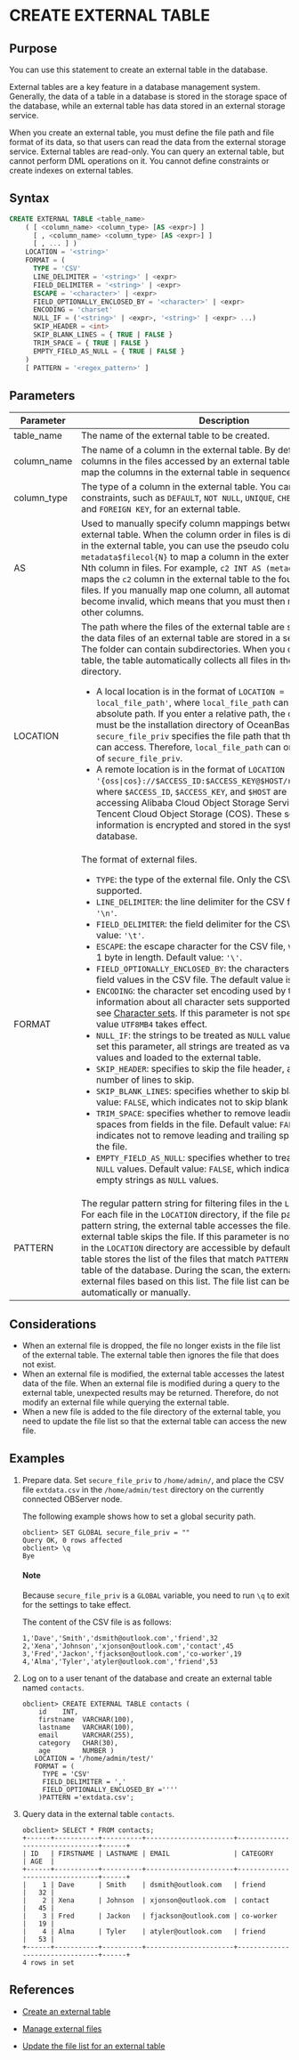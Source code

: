 # CREATE EXTERNAL TABLE

## Purpose

You can use this statement to create an external table in the database.

External tables are a key feature in a database management system. Generally, the data of a table in a database is stored in the storage space of the database, while an external table has data stored in an external storage service.

When you create an external table, you must define the file path and file format of its data, so that users can read the data from the external storage service. External tables are read-only. You can query an external table, but cannot perform DML operations on it. You cannot define constraints or create indexes on external tables.

## Syntax

```sql
CREATE EXTERNAL TABLE <table_name>
    ( [ <column_name> <column_type> [AS <expr>] ]
      [ , <column_name> <column_type> [AS <expr>] ]
      [ , ... ] )
    LOCATION = '<string>'
    FORMAT = (
      TYPE = 'CSV'
      LINE_DELIMITER = '<string>' | <expr>
      FIELD_DELIMITER = '<string>' | <expr>
      ESCAPE = '<character>' | <expr>
      FIELD_OPTIONALLY_ENCLOSED_BY = '<character>' | <expr>
      ENCODING = 'charset'
      NULL_IF = ('<string>' | <expr>, '<string>' | <expr> ...)
      SKIP_HEADER = <int>
      SKIP_BLANK_LINES = { TRUE | FALSE }
      TRIM_SPACE = { TRUE | FALSE }
      EMPTY_FIELD_AS_NULL = { TRUE | FALSE }
    )
    [ PATTERN = '<regex_pattern>' ]
```

## Parameters

| **Parameter** | **Description** |
|-----------------------------------|-----------------------------------|
| table_name | The name of the external table to be created.  |
| column_name | The name of a column in the external table. By default, the data columns in the files accessed by an external table automatically map the columns in the external table in sequence.  |
| column_type | The type of a column in the external table. You cannot define constraints, such as `DEFAULT`, `NOT NULL`, `UNIQUE`, `CHECK`, `PRIMARY KEY`, and `FOREIGN KEY`, for an external table.  |
| AS <expr> | Used to manually specify column mappings between files and the external table. When the column order in files is different from that in the external table, you can use the pseudo column `metadata$filecol{N}` to map a column in the external table to the Nth column in files. For example, `c2 INT AS (metadata$filecol4)` maps the `c2` column in the external table to the fourth column in files. If you manually map one column, all automatic mappings become invalid, which means that you must then manually map all other columns.  |
| LOCATION | The path where the files of the external table are stored. Generally, the data files of an external table are stored in a separate directory. The folder can contain subdirectories. When you create an external table, the table automatically collects all files in the specified directory. <ul><li> A local location is in the format of `LOCATION = '[file://] local_file_path'`, where `local_file_path` can be a relative or absolute path. If you enter a relative path, the current directory must be the installation directory of OceanBase Database. `secure_file_priv` specifies the file path that the OBServer node can access. Therefore, `local_file_path` can only be a subpath of `secure_file_priv`. </li><li> A remote location is in the format of `LOCATION = '{oss\|cos}://$ACCESS_ID:$ACCESS_KEY@$HOST/remote_file_path'`, where `$ACCESS_ID`, `$ACCESS_KEY`, and `$HOST` are required for accessing Alibaba Cloud Object Storage Service (OSS) or Tencent Cloud Object Storage (COS). These sensitive access information is encrypted and stored in the system table of the database. </li></ul> |
| FORMAT | The format of external files. <ul><li>`TYPE`: the type of the external file. Only the CSV type is supported. </li><li>`LINE_DELIMITER`: the line delimiter for the CSV file. Default value: `'\n'`.</li><li>`FIELD_DELIMITER`: the field delimiter for the CSV file. Default value: `'\t'`. </li><li>`ESCAPE`: the escape character for the CSV file, which can be only 1 byte in length. Default value: `'\'`. </li><li>`FIELD_OPTIONALLY_ENCLOSED_BY`: the characters that enclose the field values in the CSV file. The default value is none. </li><li>`ENCODING`: the character set encoding used by the files. For more information about all character sets supported in Oracle mode, see [Character sets](../../300.basic-elements-of-oracle-mode/1000.character-set-and-collation-of-oracle-mode.md). If this parameter is not specified, the default value `UTF8MB4` takes effect. </li><li>`NULL_IF`: the strings to be treated as `NULL` values. If you do not set this parameter, all strings are treated as valid non-NULL values and loaded to the external table. </li><li>`SKIP_HEADER`: specifies to skip the file header, and specifies the number of lines to skip. </li><li>`SKIP_BLANK_LINES`: specifies whether to skip blank lines. Default value: `FALSE`, which indicates not to skip blank lines. </li><li>`TRIM_SPACE`: specifies whether to remove leading and trailing spaces from fields in the file. Default value: `FALSE`, which indicates not to remove leading and trailing spaces from fields in the file. </li><li>`EMPTY_FIELD_AS_NULL`: specifies whether to treat empty strings as `NULL` values. Default value: `FALSE`, which indicates not to treat empty strings as `NULL` values. </li></ul> |
| PATTERN | The regular pattern string for filtering files in the `LOCATION` directory. For each file in the `LOCATION` directory, if the file path matches the pattern string, the external table accesses the file. Otherwise, the external table skips the file. If this parameter is not specified, all files in the `LOCATION` directory are accessible by default. The external table stores the list of the files that match `PATTERN` in the system table of the database. During the scan, the external table accesses external files based on this list. The file list can be updated automatically or manually.  |

## Considerations

* When an external file is dropped, the file no longer exists in the file list of the external table. The external table then ignores the file that does not exist.
* When an external file is modified, the external table accesses the latest data of the file. When an external file is modified during a query to the external table, unexpected results may be returned. Therefore, do not modify an external file while querying the external table.
* When a new file is added to the file directory of the external table, you need to update the file list so that the external table can access the new file.

## Examples

1. Prepare data. Set `secure_file_priv` to `/home/admin/`, and place the CSV file `extdata.csv` in the `/home/admin/test` directory on the currently connected OBServer node.

   The following example shows how to set a global security path.

   ```shell
   obclient> SET GLOBAL secure_file_priv = ""
   Query OK, 0 rows affected
   obclient> \q
   Bye
   ```

   <main id="notice" type='explain'>
     <h4>Note</h4>
     <p>Because <code>secure_file_priv</code> is a <code>GLOBAL</code> variable, you need to run <code>\q</code> to exit for the settings to take effect. </p>
   </main>

   The content of the CSV file is as follows:

   ```shell
   1,'Dave','Smith','dsmith@outlook.com','friend',32
   2,'Xena','Johnson','xjonson@outlook.com','contact',45
   3,'Fred','Jackon','fjackson@outlook.com','co-worker',19
   4,'Alma','Tyler','atyler@outlook.com','friend',53
   ```

2. Log on to a user tenant of the database and create an external table named `contacts`.

   ```shell
   obclient> CREATE EXTERNAL TABLE contacts (
       id    INT,
       firstname  VARCHAR(100),
       lastname   VARCHAR(100),
       email      VARCHAR(255),
       category   CHAR(30),
       age        NUMBER )
      LOCATION = '/home/admin/test/'
      FORMAT = (
        TYPE = 'CSV'
        FIELD_DELIMITER = ','
        FIELD_OPTIONALLY_ENCLOSED_BY =''''
       )PATTERN ='extdata.csv';
   ```

3. Query data in the external table `contacts`.

   ```shell
   obclient> SELECT * FROM contacts;
   +------+-----------+----------+----------------------+--------------------------------+------+
   | ID   | FIRSTNAME | LASTNAME | EMAIL                | CATEGORY                       | AGE  |
   +------+-----------+----------+----------------------+--------------------------------+------+
   |    1 | Dave      | Smith    | dsmith@outlook.com   | friend                         |   32 |
   |    2 | Xena      | Johnson  | xjonson@outlook.com  | contact                        |   45 |
   |    3 | Fred      | Jackon   | fjackson@outlook.com | co-worker                      |   19 |
   |    4 | Alma      | Tyler    | atyler@outlook.com   | friend                         |   53 |
   +------+-----------+----------+----------------------+--------------------------------+------+
   4 rows in set  
   ```

## References

* [Create an external table](../../../../../300.database-object-management/200.manage-object-of-oracle-mode/100.manage-tables-of-oracle-mode/1000.manage-external-tables-of-oracle-mode/200.create-a-external-table-of-oracle-mode.md)

* [Manage external files](../../../../../300.database-object-management/200.manage-object-of-oracle-mode/100.manage-tables-of-oracle-mode/1000.manage-external-tables-of-oracle-mode/300.manage-external-files-of-oracle-mode.md)

* [Update the file list for an external table](../100.ddl-of-oracle-mode/100.alter-external-table-of-oracle-mode.md)
